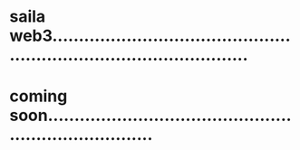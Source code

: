 # saila web3..........................................................................................
# coming soon.........................................................................
